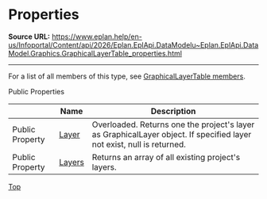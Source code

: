 # Properties

**Source URL:** https://www.eplan.help/en-us/Infoportal/Content/api/2026/Eplan.EplApi.DataModelu~Eplan.EplApi.DataModel.Graphics.GraphicalLayerTable_properties.html

---

For a list of all members of this type, see [GraphicalLayerTable members](Eplan.EplApi.DataModelu~Eplan.EplApi.DataModel.Graphics.GraphicalLayerTable_members.html).

Public Properties

|  | Name | Description |
| --- | --- | --- |
| Public Property | [Layer](Eplan.EplApi.DataModelu~Eplan.EplApi.DataModel.Graphics.GraphicalLayerTable~Layer.html) | Overloaded. Returns one the project's layer as GraphicalLayer object. If specified layer not exist, null is returned. |
| Public Property | [Layers](Eplan.EplApi.DataModelu~Eplan.EplApi.DataModel.Graphics.GraphicalLayerTable~Layers.html) | Returns an array of all existing project's layers. |

[Top](#top)
